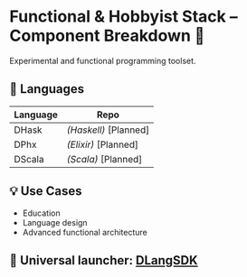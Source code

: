 # Functional & Hobbyist Stack – Component Breakdown 🧠

Experimental and functional programming toolset.

## 🧠 Languages

| Language | Repo |
|----------|------|
| DHask    | *(Haskell)* [Planned] |
| DPhx     | *(Elixir)* [Planned] |
| DScala   | *(Scala)* [Planned] |

## 💡 Use Cases

- Education
- Language design
- Advanced functional architecture

## 🔗 Universal launcher: [DLangSDK](https://github.com/DevStacks-io/DLangSDK)
